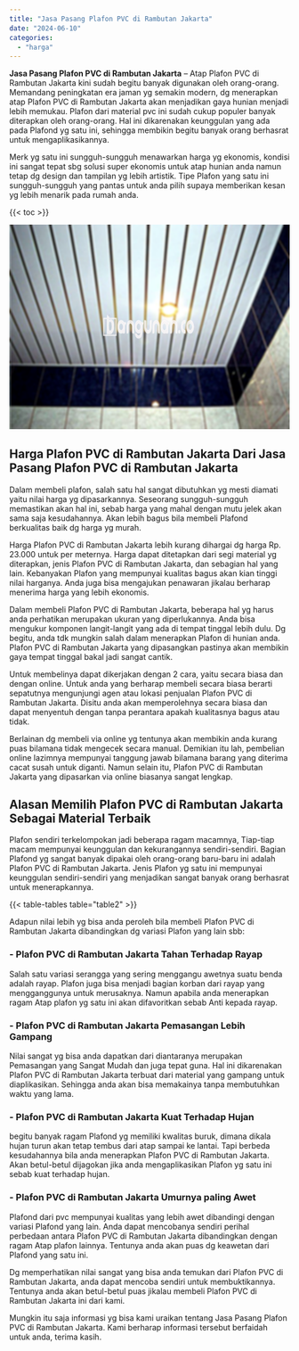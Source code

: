 ```yaml
---
title: "Jasa Pasang Plafon PVC di Rambutan Jakarta"
date: "2024-06-10"
categories: 
  - "harga"
---
```


**Jasa Pasang Plafon PVC di Rambutan Jakarta** – Atap Plafon PVC di Rambutan Jakarta kini sudah begitu banyak digunakan oleh orang-orang. Memandang peningkatan era jaman yg semakin modern, dg menerapkan atap Plafon PVC di Rambutan Jakarta akan menjadikan gaya hunian menjadi lebih memukau. Plafon dari material pvc ini sudah cukup populer banyak diterapkan oleh orang-orang. Hal ini dikarenakan keunggulan yang ada pada Plafond yg satu ini, sehingga membikin begitu banyak orang berhasrat untuk mengaplikasikannya.

Merk yg satu ini sungguh-sungguh menawarkan harga yg ekonomis, kondisi ini sangat tepat sbg solusi super ekonomis untuk atap hunian anda namun tetap dg design dan tampilan yg lebih artistik. Tipe Plafon yang satu ini sungguh-sungguh yang pantas untuk anda pilih supaya memberikan kesan yg lebih menarik pada rumah anda.

{{< toc >}}

![Jasa Pasang Plafon PVC di Rambutan Jakarta](/images/flafond-pvc-murah24.png)

## Harga Plafon PVC di Rambutan Jakarta Dari Jasa Pasang Plafon PVC di Rambutan Jakarta

Dalam membeli plafon, salah satu hal sangat dibutuhkan yg mesti diamati yaitu nilai harga yg dipasarkannya. Seseorang sungguh-sungguh memastikan akan hal ini, sebab harga yang mahal dengan mutu jelek akan sama saja kesudahannya. Akan lebih bagus bila membeli Plafond berkualitas baik dg harga yg murah.

Harga Plafon PVC di Rambutan Jakarta lebih kurang dihargai dg harga Rp. 23.000 untuk per meternya. Harga dapat ditetapkan dari segi material yg diterapkan, jenis Plafon PVC di Rambutan Jakarta, dan sebagian hal yang lain. Kebanyakan Plafon yang mempunyai kualitas bagus akan kian tinggi nilai harganya. Anda juga bisa mengajukan penawaran jikalau berharap menerima harga yang lebih ekonomis.

Dalam membeli Plafon PVC di Rambutan Jakarta, beberapa hal yg harus anda perhatikan merupakan ukuran yang diperlukannya. Anda bisa mengukur komponen langit-langit yang ada di tempat tinggal lebih dulu. Dg begitu, anda tdk mungkin salah dalam menerapkan Plafon di hunian anda. Plafon PVC di Rambutan Jakarta yang dipasangkan pastinya akan membikin gaya tempat tinggal bakal jadi sangat cantik.

Untuk membelinya dapat dikerjakan dengan 2 cara, yaitu secara biasa dan dengan online. Untuk anda yang berharap membeli secara biasa berarti sepatutnya mengunjungi agen atau lokasi penjualan Plafon PVC di Rambutan Jakarta. Disitu anda akan memperolehnya secara biasa dan dapat menyentuh dengan tanpa perantara apakah kualitasnya bagus atau tidak.

Berlainan dg membeli via online yg tentunya akan membikin anda kurang puas bilamana tidak mengecek secara manual. Demikian itu lah, pembelian online lazimnya mempunyai tanggung jawab bilamana barang yang diterima cacat susah untuk diganti. Namun selain itu, Plafon PVC di Rambutan Jakarta yang dipasarkan via online biasanya sangat lengkap.

## Alasan Memilih Plafon PVC di Rambutan Jakarta Sebagai Material Terbaik

Plafon sendiri terkelompokan jadi beberapa ragam macamnya, Tiap-tiap macam mempunyai keunggulan dan kekurangannya sendiri-sendiri. Bagian Plafond yg sangat banyak dipakai oleh orang-orang baru-baru ini adalah Plafon PVC di Rambutan Jakarta. Jenis Plafon yg satu ini mempunyai keunggulan sendiri-sendiri yang menjadikan sangat banyak orang berhasrat untuk menerapkannya.

{{< table-tables table="table2" >}}

Adapun nilai lebih yg bisa anda peroleh bila membeli Plafon PVC di Rambutan Jakarta dibandingkan dg variasi Plafon yang lain sbb:

### \- Plafon PVC di Rambutan Jakarta Tahan Terhadap Rayap

Salah satu variasi serangga yang sering menggangu awetnya suatu benda adalah rayap. Plafon juga bisa menjadi bagian korban dari rayap yang mengganggunya untuk merusaknya. Namun apabila anda menerapkan ragam Atap plafon yg satu ini akan difavoritkan sebab Anti kepada rayap.

### \- Plafon PVC di Rambutan Jakarta Pemasangan Lebih Gampang

Nilai sangat yg bisa anda dapatkan dari diantaranya merupakan Pemasangan yang Sangat Mudah dan juga tepat guna. Hal ini dikarenakan Plafon PVC di Rambutan Jakarta terbuat dari material yang gampang untuk diaplikasikan. Sehingga anda akan bisa memakainya tanpa membutuhkan waktu yang lama.

### \- Plafon PVC di Rambutan Jakarta Kuat Terhadap Hujan

begitu banyak ragam Plafond yg memiliki kwalitas buruk, dimana dikala hujan turun akan tetap tembus dari atap sampai ke lantai. Tapi berbeda kesudahannya bila anda menerapkan Plafon PVC di Rambutan Jakarta. Akan betul-betul dijagokan jika anda mengaplikasikan Plafon yg satu ini sebab kuat terhadap hujan.

### \- Plafon PVC di Rambutan Jakarta Umurnya paling Awet

Plafond dari pvc mempunyai kualitas yang lebih awet dibandingi dengan variasi Plafond yang lain. Anda dapat mencobanya sendiri perihal perbedaan antara Plafon PVC di Rambutan Jakarta dibandingkan dengan ragam Atap plafon lainnya. Tentunya anda akan puas dg keawetan dari Plafond yang satu ini.

Dg memperhatikan nilai sangat yang bisa anda temukan dari Plafon PVC di Rambutan Jakarta, anda dapat mencoba sendiri untuk membuktikannya. Tentunya anda akan betul-betul puas jikalau membeli Plafon PVC di Rambutan Jakarta ini dari kami.

Mungkin itu saja informasi yg bisa kami uraikan tentang Jasa Pasang Plafon PVC di Rambutan Jakarta. Kami berharap informasi tersebut berfaidah untuk anda, terima kasih.
